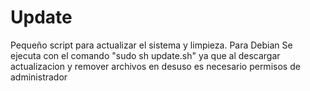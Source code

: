 # Update
Pequeño script para actualizar el sistema y limpieza. Para Debian
Se ejecuta con el comando "sudo sh update.sh" ya que al descargar actualizacion y remover archivos en desuso es necesario permisos de administrador
